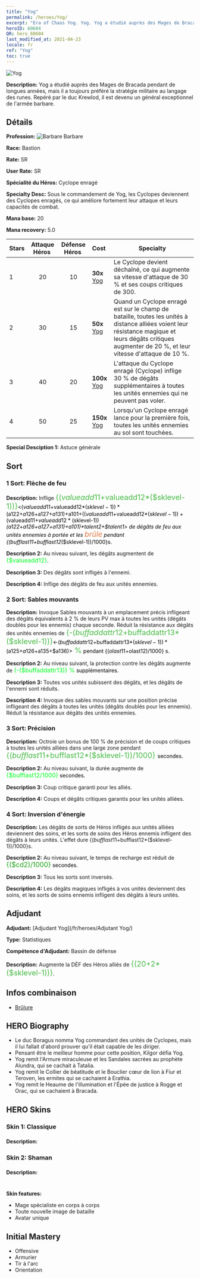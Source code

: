 ```yaml
---
title: "Yog"
permalink: /heroes/Yog/
excerpt: "Era of Chaos Yog. Yog. Yog a étudié auprès des Mages de Bracada pendant de longues années, mais il a toujours préféré la stratégie militaire au langage des runes. Repéré par le duc Krewlod, il est devenu un général exceptionnel de l'armée barbare."
heroID: 60604
QR: hero_60604
last_modified_at: 2021-04-23
locale: fr
ref: "Yog"
toc: true
---
```

  ![Yog](/images/h/h_Yog.jpg)

 **Description:** Yog a étudié auprès des Mages de Bracada pendant de longues années, mais il a toujours préféré la stratégie militaire au langage des runes. Repéré par le duc Krewlod, il est devenu un général exceptionnel de l'armée barbare.
## Détails
 **Profession:** ![Barbare](/images/h/h_prof_7.png) Barbare

 **Race:** Bastion

 **Rate:** SR

 **User Rate:** SR

 **Spécialité du Héros:** Cyclope enragé

 **Specialty Desc:** Sous le commandement de Yog, les Cyclopes deviennent des Cyclopes enragés, ce qui améliore fortement leur attaque et leurs capacités de combat.

 **Mana base:** 20

 **Mana recovery:** 5.0


  | Stars | Attaque Héros  | Défense Héros  | Cost |     Specialty     |
  |---------|:---------------:|:---------------:|:--|--------------------|
  |    1    | 20 | 10 | **30x** [Yog](/ItemsFR/her_377/) | Le Cyclope devient déchaîné, ce qui augmente sa vitesse d'attaque de 30 % et ses coups critiques de 300. |
  |    2    | 30 | 15 | **50x** [Yog](/ItemsFR/her_377/) | Quand un Cyclope enragé est sur le champ de bataille, toutes les unités à distance alliées voient leur résistance magique et leurs dégâts critiques augmenter de 20 %, et leur vitesse d'attaque de 10 %. |
  |    3    | 40 | 20 | **100x** [Yog](/ItemsFR/her_377/) | L'attaque du Cyclope enragé (Cyclope) inflige 30 % de dégâts supplémentaires à toutes les unités ennemies qui ne peuvent pas voler. |
  |    4    | 50 | 25 | **150x** [Yog](/ItemsFR/her_377/) | Lorsqu'un Cyclope enragé lance <Trembleterre> pour la première fois, toutes les unités ennemies au sol sont touchées. |

 **Special Desciption 1:** Astuce générale

## Sort
### 1 Sort: Flèche de feu
 **Description:** Inflige <span style="color: #48b946;font-size:20px">{($valueadd11+$valueadd12*($sklevel-1))}</span><span style="color: black"><($valueadd11+$valueadd12*($sklevel-1))*($a122+$a126+$a127+$a131)+$a101+(($valueadd11+$valueadd12*($sklevel-1))+($valueadd11+$valueadd12*($sklevel-1))*($a122+$a126+$a127+$a131)+$a101)*$talent2+$talent1> de dégâts de feu aux unités ennemies à portée et les <span style="color: #e07c44;font-size:20px">brûle</span><span style="color: black"> pendant {($bufflast11+$bufflast12*($sklevel-1))/1000}s.

 **Description 2:** Au niveau suivant, les dégâts augmentent de <span style="color: #00ff22;font-size:16px">{$valueadd12}</span><span style="color: black">.

 **Description 3:** Des dégâts sont infligés à l'ennemi.

 **Description 4:** Inflige des dégâts de feu aux unités ennemies.

### 2 Sort: Sables mouvants
 **Description:** Invoque Sables mouvants à un emplacement précis infligeant des dégâts équivalents à 2 % de leurs PV max à toutes les unités (dégâts doublés pour les ennemis) chaque seconde. Réduit la résistance aux dégâts des unités ennemies de <span style="color: #48b946;font-size:20px">{-($buffaddattr12+$buffaddattr13*($sklevel-1))}</span><span style="color: black"><-($buffaddattr12+$buffaddattr13*($sklevel-1))*($a125+$a126+$a135+$a136)><span style="color: #48b946;font-size:20px"> %</span><span style="color: black"> pendant {($olast11+$olast12)/1000} s.

 **Description 2:** Au niveau suivant, la protection contre les dégâts augmente de <span style="color: #00ff22;font-size:16px">{-($buffaddattr13)} %</span><span style="color: black"> supplémentaires.

 **Description 3:** Toutes vos unités subissent des dégâts, et les dégâts de l'ennemi sont réduits.

 **Description 4:** Invoque des sables mouvants sur une position précise infligeant des dégâts à toutes les unités (dégâts doublés pour les ennemis). Réduit la résistance aux dégâts des unités ennemies.

### 3 Sort: Précision
 **Description:** Octroie un bonus de 100 % de précision et de coups critiques à toutes les unités alliées dans une large zone pendant <span style="color: #48b946;font-size:20px">{($bufflast11+$bufflast12*($sklevel-1))/1000} </span><span style="color: black">secondes.

 **Description 2:** Au niveau suivant, la durée augmente de <span style="color: #00ff22;font-size:16px">{$bufflast12/1000}</span><span style="color: black"> secondes.

 **Description 3:** Coup critique garanti pour les alliés.

 **Description 4:** Coups et dégâts critiques garantis pour les unités alliées.

### 4 Sort: Inversion d'énergie
 **Description:** Les dégâts de sorts de Héros infligés aux unités alliées deviennent des soins, et les sorts de soins des Héros ennemis infligent des dégâts à leurs unités. L'effet dure {($bufflast11+$bufflast12*($sklevel-1))/1000}s.

 **Description 2:** Au niveau suivant, le temps de recharge est réduit de <span style="color: #1ca216;font-size:18px">{($cd2)/1000}</span><span style="color: black"> secondes.

 **Description 3:** Tous les sorts sont inversés.

 **Description 4:** Les dégâts magiques infligés à vos unités deviennent des soins, et les sorts de soins ennemis infligent des dégâts à leurs unités.


## Adjudant

 **Adjudant:**  [Adjudant Yog](/fr/heroes/Adjutant Yog/) 

 **Type:**  Statistiques 

 **Compétence d'Adjudant:**  Bassin de défense 

 **Description:** Augmente la DÉF des Héros alliés de <span style="color: #48b946;font-size:20px">{(20+2*($sklevel-1))}</span><span style="color: black">.

## Infos combinaison

* [Brûlure](/fr/combination/Brûlure/) 

## HERO Biography
   - Le duc Boragus nomma Yog commandant des unités de Cyclopes, mais il lui fallait d'abord prouver qu'il était capable de les diriger.
   - Pensant être le meilleur homme pour cette position, Kilgor défia Yog.
   - Yog remit l'Armure miraculeuse et les Sandales sacrées au prophète Alundra, qui se cachait à Tatalia.
   - Yog remit le Collier de béatitude et le Bouclier cœur de lion à Fiur et Teroven, les ermites qui se cachaient à Erathia.
   - Yog remit le Heaume de l'illumination et l'Épée de justice à Rogge et Orac, qui se cachaient à Bracada.

## HERO Skins
### Skin 1: **Classique**

 **Description:** <span style="color: #ffffff;font-size:20px">Puissance et magie, gloire et sang ! </span>


### Skin 2: **Shaman**

 **Description:** <span style="color: #ffffff;font-size:20px">Il ne faut jamais sous-estimer le pouvoir des liens du sang.</span>

 **Skin features:** 

   - Mage spécialiste en corps à corps
   - Toute nouvelle image de bataille
   - Avatar unique


## Initial Mastery
   - Offensive
   - Armurier
   - Tir à l'arc
   - Orientation
